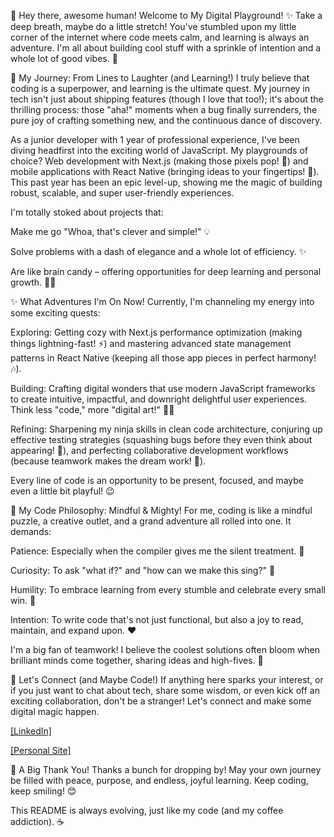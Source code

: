 👋 Hey there, awesome human! Welcome to My Digital Playground! ✨
Take a deep breath, maybe do a little stretch! You've stumbled upon my little corner of the internet where code meets calm, and learning is always an adventure. I'm all about building cool stuff with a sprinkle of intention and a whole lot of good vibes. 🚀

🧘 My Journey: From Lines to Laughter (and Learning!)
I truly believe that coding is a superpower, and learning is the ultimate quest. My journey in tech isn't just about shipping features (though I love that too!); it's about the thrilling process: those "aha!" moments when a bug finally surrenders, the pure joy of crafting something new, and the continuous dance of discovery.

As a junior developer with 1 year of professional experience, I've been diving headfirst into the exciting world of JavaScript. My playgrounds of choice? Web development with Next.js (making those pixels pop! 🎨) and mobile applications with React Native (bringing ideas to your fingertips! 📱). This past year has been an epic level-up, showing me the magic of building robust, scalable, and super user-friendly experiences.

I'm totally stoked about projects that:

Make me go "Whoa, that's clever and simple!" 💡

Solve problems with a dash of elegance and a whole lot of efficiency. ✨

Are like brain candy – offering opportunities for deep learning and personal growth. 🧠🍬

✨ What Adventures I'm On Now!
Currently, I'm channeling my energy into some exciting quests:

Exploring: Getting cozy with Next.js performance optimization (making things lightning-fast! ⚡) and mastering advanced state management patterns in React Native (keeping all those app pieces in perfect harmony! 🎶).

Building: Crafting digital wonders that use modern JavaScript frameworks to create intuitive, impactful, and downright delightful user experiences. Think less "code," more "digital art!" 🧑‍💻

Refining: Sharpening my ninja skills in clean code architecture, conjuring up effective testing strategies (squashing bugs before they even think about appearing! 🐛), and perfecting collaborative development workflows (because teamwork makes the dream work! 🤝).

Every line of code is an opportunity to be present, focused, and maybe even a little bit playful! 😉

🌱 My Code Philosophy: Mindful & Mighty!
For me, coding is like a mindful puzzle, a creative outlet, and a grand adventure all rolled into one. It demands:

Patience: Especially when the compiler gives me the silent treatment. 🧘

Curiosity: To ask "what if?" and "how can we make this sing?" 🎤

Humility: To embrace learning from every stumble and celebrate every small win. 🎉

Intention: To write code that's not just functional, but also a joy to read, maintain, and expand upon. ❤️

I'm a big fan of teamwork! I believe the coolest solutions often bloom when brilliant minds come together, sharing ideas and high-fives. 🙌

🤝 Let's Connect (and Maybe Code!)
If anything here sparks your interest, or if you just want to chat about tech, share some wisdom, or even kick off an exciting collaboration, don't be a stranger! Let's connect and make some digital magic happen.

[[LinkedIn]](https://www.linkedin.com/in/fathurrohman07/)

[[Personal Site]](https://faturrumahan-v3.vercel.app/)

🙏 A Big Thank You!
Thanks a bunch for dropping by! May your own journey be filled with peace, purpose, and endless, joyful learning. Keep coding, keep smiling! 😊

This README is always evolving, just like my code (and my coffee addiction). ☕
